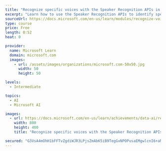 ```yaml
---
title: "Recognize specific voices with the Speaker Recognition APIs in Azure Cognitive Services"
excerpt: "Learn how to use the Speaker Recognition APIs to identify specific people through their voices."
sourceUrl: https://docs.microsoft.com/en-us/learn/modules/recognize-voices-with-speaker-recognition/
type: course
price: Free
length: 0:52
heat: 0

provider:
  name: Microsoft Learn
  domain: microsoft.com
  images:
    - url: /assets/images/organizations/microsoft.com-50x50.jpg
      width: 50
      height: 50

levels:
  - Intermediate

topics:
  - AI
  - Microsoft AI

images:
  - url: https://docs.microsoft.com/en-us/learn/achievements/data-ai/recognize-voices-with-speaker-recognition-social.png
    width: 800
    height: 400
    title: "Recognize specific voices with the Speaker Recognition APIs in Azure Cognitive Services"

secured: "G3VsA4mOhH1bFFTvZgdiWJR3LPjsZmAbK5iB9TegGxNPOPusaEMgwlcnI6+aNt8H635d4UcPxUQ74dzEPSuYSXe4BFDJmlq9L+4J2pcugnt0Otfdosdva5K8lxjzyurgWIMZ0RO9R2kAdDmUVQIie4Ty+qYPOS085Fwq8ErZZ/ad6YevTsD2cyYYIku0xdktTdaTMtEfR3Ki/B3ZshPb5MKn208oKIFzh5fELe90WF32uQxy5O1jAwLosNXhrOO7UDhxNsQmQxI62w6d1eGcYA==;FOoaSSeGTJREEjlnJBJ/dA=="
---
```



